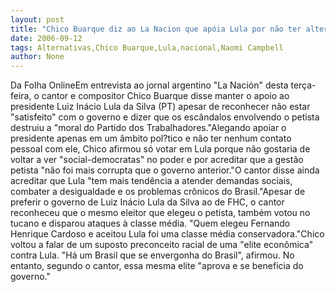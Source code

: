 ```yaml
---
layout: post
title: "Chico Buarque diz ao La Nacion que apóia Lula por não ter alternativa"
date: 2006-09-12
tags: Alternativas,Chico Buarque,Lula,nacional,Naomi Campbell
author: None
---
```

Da Folha OnlineEm entrevista ao jornal argentino \"La Nación\" desta terça-feira, o cantor e compositor Chico Buarque disse manter o apoio ao presidente Luiz Inácio Lula da Silva (PT) apesar de reconhecer não estar \"satisfeito\" com o governo e dizer que os escândalos envolvendo o petista destruiu a \"moral do Partido dos Trabalhadores.\"Alegando apoiar o presidente apenas em um âmbito pol?tico e não ter nenhum contato pessoal com ele, Chico afirmou só votar em Lula porque não gostaria de voltar a ver \"social-democratas\" no poder e por acreditar que a gestão petista \"não foi mais corrupta que o governo anterior.\"O cantor disse ainda acreditar que Lula \"tem mais tendência a atender demandas sociais, combater a desigualdade e os problemas crônicos do Brasil.\"Apesar de preferir o governo de Luiz Inácio Lula da Silva ao de FHC, o cantor reconheceu que o mesmo eleitor que elegeu o petista, também votou no tucano e disparou ataques à classe média. \"Quem elegeu Fernando Henrique Cardoso e aceitou Lula foi uma classe média conservadora.\"Chico voltou a falar de um suposto preconceito racial de uma \"elite econômica\" contra Lula. \"Há um Brasil que se envergonha do Brasil\", afirmou. No entanto, segundo o cantor, essa mesma elite \"aprova e se beneficia do governo.\"  